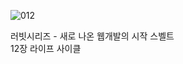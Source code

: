 ![012](https://github.com/user-attachments/assets/e601015e-3330-46bc-8941-fe3b52148f58)

러빗시리즈 - 새로 나온 웹개발의 시작 스벨트<br>
12장 라이프 사이클

